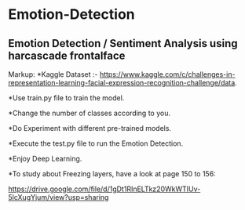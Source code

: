 # Emotion-Detection
## Emotion Detection / Sentiment Analysis using harcascade frontalface

Markup: *Kaggle Dataset :- https://www.kaggle.com/c/challenges-in-representation-learning-facial-expression-recognition-challenge/data.

*Use train.py file to train the model.

*Change the number of classes according to you.

*Do Experiment with different pre-trained models.

*Execute the test.py file to run the Emotion Detection.

*Enjoy Deep Learning.

*To study about Freezing layers, have a look at page 150 to 156:

https://drive.google.com/file/d/1gDt1RInELTkz20WkWTIUv-5lcXugYjum/view?usp=sharing
